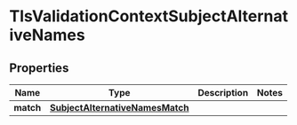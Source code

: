 

# TlsValidationContextSubjectAlternativeNames


## Properties

| Name | Type | Description | Notes |
|------------ | ------------- | ------------- | -------------|
|**match** | [**SubjectAlternativeNamesMatch**](SubjectAlternativeNamesMatch.md) |  |  |



